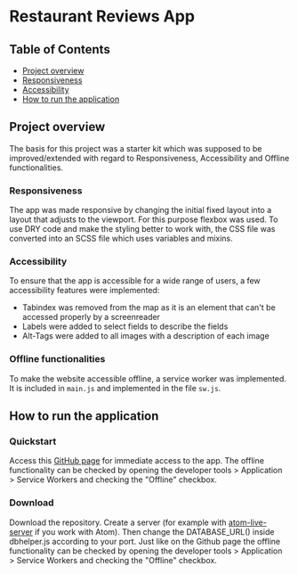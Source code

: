 
# Restaurant Reviews App

## Table of Contents
- [Project overview](#project-overview)
- [Responsiveness](#responsiveness)
- [Accessibility](#accessibility)
- [How to run the application](#how-to-run-the-application)

## Project overview
The basis for this project was a starter kit which was supposed to be improved/extended with regard to Responsiveness, Accessibility and Offline functionalities.

### Responsiveness
The app was made responsive by changing the initial fixed layout into a layout that adjusts to the viewport. For this purpose flexbox was used. To use DRY code and make the styling better to work with, the CSS file was converted into an SCSS file which uses variables and mixins.

### Accessibility
To ensure that the app is accessible for a wide range of users, a few accessibility features were implemented:
- Tabindex was removed from the map as it is an element that can't be accessed properly by a screenreader
- Labels were added to select fields to describe the fields
- Alt-Tags were added to all images with a description of each image

### Offline functionalities
To make the website accessible offline, a service worker was implemented. It is included in `main.js` and implemented in the file `sw.js`.

## How to run the application

### Quickstart
Access this [GitHub page](https://marlisa31.github.io/restaurant-reviews-app/) for immediate access to the app. The offline functionality can be checked by opening the developer tools > Application > Service Workers and checking the "Offline" checkbox.

### Download
Download the repository. Create a server (for example with [atom-live-server](https://atom.io/packages/atom-live-server) if you work with Atom). Then change the DATABASE_URL() inside dbhelper.js according to your port. Just like on the Github page the offline functionality can be checked by opening the developer tools > Application > Service Workers and checking the "Offline" checkbox.
